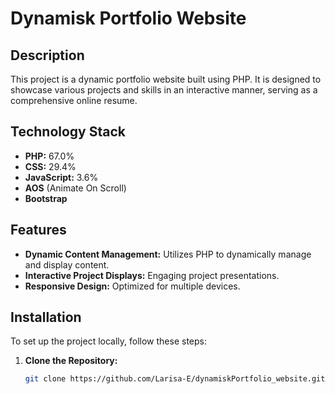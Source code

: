 # Dynamisk Portfolio Website

## Description
This project is a dynamic portfolio website built using PHP. It is designed to showcase various projects and skills in an interactive manner, serving as a comprehensive online resume.

## Technology Stack
- **PHP:** 67.0%
- **CSS:** 29.4%
- **JavaScript:** 3.6%
- **AOS** (Animate On Scroll)
- **Bootstrap**

## Features
- **Dynamic Content Management:** Utilizes PHP to dynamically manage and display content.
- **Interactive Project Displays:** Engaging project presentations.
- **Responsive Design:** Optimized for multiple devices.



## Installation
To set up the project locally, follow these steps:

1. **Clone the Repository:**
   ```bash
   git clone https://github.com/Larisa-E/dynamiskPortfolio_website.git
